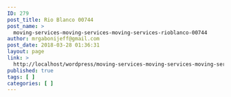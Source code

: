 ```yaml
---
ID: 279
post_title: Rio Blanco 00744
post_name: >
  moving-services-moving-services-moving-services-rioblanco-00744
author: mrgabonijeff@gmail.com
post_date: 2018-03-28 01:36:31
layout: page
link: >
  http://localhost/wordpress/moving-services-moving-services-moving-services-rioblanco-00744/
published: true
tags: [ ]
categories: [ ]
---
```

